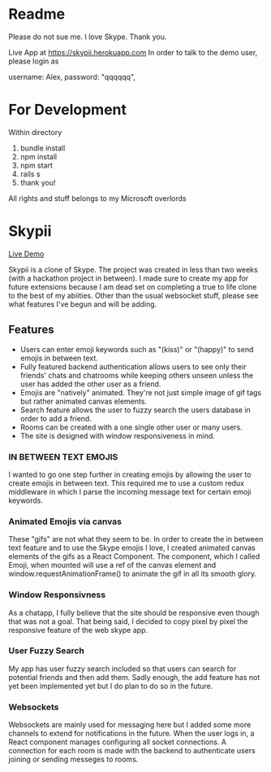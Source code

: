 # Readme

Please do not sue me. I love Skype. Thank you. 

Live App at https://skypii.herokuapp.com 
In order to talk to the demo user, please login as 

username: Alex, 
password: "qqqqqq",


# For Development

Within directory
1. bundle install
2. npm install
3. npm start
4. rails s
5. thank you!

All rights and stuff belongs to my Microsoft overlords

# Skypii

[Live Demo][heroku]

[heroku]: https://skypii.herokuapp.com/

Skypii is a clone of Skype. The project was created in less than two weeks (with a hackathon project in between). I made sure to create my app for future extensions because I am dead set on completing a true to life clone to the best of my abiities. Other than the usual websocket stuff, please see what features I've begun and will be adding.

## Features
  * Users can enter emoji keywords such as "(kiss)" or "(happy)" to send emojis in between text. 
  * Fully featured backend authentication allows users to see only their friends' chats and chatrooms while keeping others
    unseen unless the user has added the other user as a friend.
  * Emojis are "natively" animated. They're not just simple image of gif tags but rather animated canvas elements.
  * Search feature allows the user to fuzzy search the users database in order to add a friend.
  * Rooms can be created with a one single other user or many users.
  * The site is designed with window responsiveness in mind. 
  

### IN BETWEEN TEXT EMOJIS

I wanted to go one step further in creating emojis by allowing the user to create emojis in between text. This required me to use a custom redux middleware in which I parse the incoming message text for certain emoji keywords. 


### Animated Emojis via canvas

These "gifs" are not what they seem to be. In order to create the in between text feature and to use the Skype emojis I love, I created animated canvas elements of the gifs as a React Component. The component, which I called Emoji, when mounted will use a ref of the canvas element and window.requestAnimationFrame() to animate the gif in all its smooth glory.

### Window Responsivness

As a chatapp, I fully believe that the site should be responsive even though that was not a goal. That being said, I decided to copy pixel by pixel the responsive feature of the web skype app. 

### User Fuzzy Search

My app has user fuzzy search included so that users can search for potential friends and then add them. Sadly enough, the add feature has not yet been implemented yet but I do plan to do so in the future.

### Websockets

Websockets are mainly used for messaging here but I added some more channels to extend for notifications in the future. When the user logs in, a React component manages configuring all socket connections. A connection for each room is made with the backend to authenticate users joining or sending messeges to rooms.




